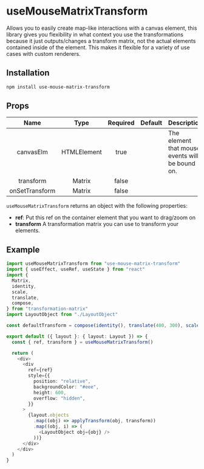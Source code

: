 # useMouseMatrixTransform

Allows you to easily create map-like interactions with a canvas element, this
library gives you flexibility in what context you use the transformations because
it just outputs/changes a transform matrix, not the actual elements contained
inside of the element. This makes it flexible for a variety of use cases with
custom renderers.

## Installation

```bash
npm install use-mouse-matrix-transform
```

## Props

|      Name      |    Type     | Required | Default | Description                                     |
| :------------: | :---------: | :------: | :-----: | ----------------------------------------------- |
|   canvasElm    | HTMLElement |   true   |         | The element that mouse events will be bound on. |
|   transform    |   Matrix    |  false   |         |                                                 |
| onSetTransform |   Matrix    |  false   |         |                                                 |

`useMouseMatrixTransform` returns an object with the following properties:

- **ref**: Put this ref on the container element that you want to drag/zoom on
- **transform** A transformation matrix you can use to transform your elements.

## Example

```ts
import useMouseMatrixTransform from "use-mouse-matrix-transform"
import { useEffect, useRef, useState } from "react"
import {
  Matrix,
  identity,
  scale,
  translate,
  compose,
} from "transformation-matrix"
import LayoutObject from "./LayoutObject"

const defaultTransform = compose(identity(), translate(400, 300), scale(40, 40))

export default ({ layout }: { layout: Layout }) => {
  const { ref, transform } = useMouseMatrixTransform()

  return (
    <div>
      <div
        ref={ref}
        style={{
          position: "relative",
          backgroundColor: "#eee",
          height: 600,
          overflow: "hidden",
        }}
      >
        {layout.objects
          .map((obj) => applyTransform(obj, transform))
          .map((obj, i) => (
            <LayoutObject obj={obj} />
          ))}
      </div>
    </div>
  )
}
```

